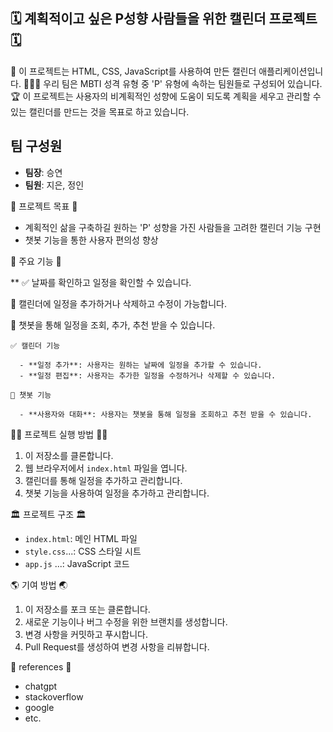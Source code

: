 ## 🗓️ 계획적이고 싶은 P성향 사람들을 위한 캘린더 프로젝트 🗓️

🤗 이 프로젝트는 HTML, CSS, JavaScript를 사용하여 만든 캘린더 애플리케이션입니다. 
🧑‍🤝‍🧑 우리 팀은 MBTI 성격 유형 중 'P' 유형에 속하는 팀원들로 구성되어 있습니다. 
🏆 이 프로젝트는 사용자의 비계획적인 성향에 도움이 되도록 계획을 세우고 관리할 수 있는 캘린더를 만드는 것을 목표로 하고 있습니다.

## 팀 구성원

- **팀장**: 승연
- **팀원**: 지은, 정인

🥅 프로젝트 목표 🥅

- 계획적인 삶을 구축하길 원하는 'P' 성향을 가진 사람들을 고려한 캘린더 기능 구현
- 챗봇 기능을 통한 사용자 편의성 향상

  
📆 주요 기능 📆

  ** ✅ 날짜를 확인하고 일정을 확인할 수 있습니다. 
  
  📌 캘린더에 일정을 추가하거나 삭제하고 수정이 가능합니다.
  
  🥸 챗봇을 통해 일정을 조회, 추가, 추천 받을 수 있습니다.

    ✅ 캘린더 기능
    
      - **일정 추가**: 사용자는 원하는 날짜에 일정을 추가할 수 있습니다.
      - **일정 편집**: 사용자는 추가한 일정을 수정하거나 삭제할 수 있습니다.
    
    🥸 챗봇 기능
    
      - **사용자와 대화**: 사용자는 챗봇을 통해 일정을 조회하고 추천 받을 수 있습니다.


👩‍💻 프로젝트 실행 방법 🧑‍💻

  1. 이 저장소를 클론합니다.
  2. 웹 브라우저에서 `index.html` 파일을 엽니다.
  3. 캘린더를 통해 일정을 추가하고 관리합니다.
  4. 챗봇 기능을 사용하여 일정을 추가하고 관리합니다.


🏛️ 프로젝트 구조 🏛️

  - `index.html`: 메인 HTML 파일
  - `style.css`...: CSS 스타일 시트
  - `app.js` ...: JavaScript 코드


🌎 기여 방법 🌏

  1. 이 저장소를 포크 또는 클론합니다.
  2. 새로운 기능이나 버그 수정을 위한 브랜치를 생성합니다.
  3. 변경 사항을 커밋하고 푸시합니다.
  4. Pull Request를 생성하여 변경 사항을 리뷰합니다.

📜 references 📜
  - chatgpt
  - stackoverflow
  - google
  - etc.

